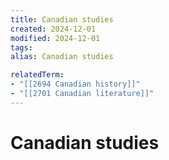 ```yaml
---
title: Canadian studies
created: 2024-12-01
modified: 2024-12-01
tags: 
alias: Canadian studies

relatedTerm:
- "[[2694 Canadian history]]"
- "[[2701 Canadian literature]]"
---
```

# Canadian studies
